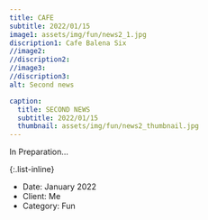 ```yaml
---
title: CAFE
subtitle: 2022/01/15
image1: assets/img/fun/news2_1.jpg
discription1: Cafe Balena Six
//image2: 
//discription2: 
//image3: 
//discription3: 
alt: Second news

caption:
  title: SECOND NEWS
  subtitle: 2022/01/15
  thumbnail: assets/img/fun/news2_thumbnail.jpg
---
```

In Preparation...

{:.list-inline}
- Date: January 2022
- Client: Me
- Category: Fun


